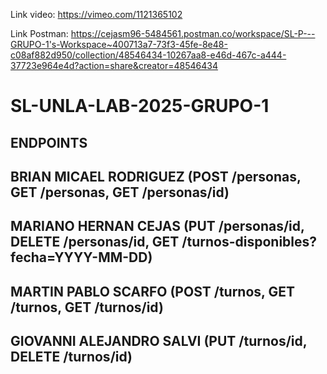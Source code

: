 Link video: https://vimeo.com/1121365102

Link Postman: https://cejasm96-5484561.postman.co/workspace/SL-P---GRUPO-1's-Workspace~400713a7-73f3-45fe-8e48-c08af882d950/collection/48546434-10267aa8-e46d-467c-a444-37723e964e4d?action=share&creator=48546434

# SL-UNLA-LAB-2025-GRUPO-1


ENDPOINTS
----------------------------------
BRIAN MICAEL RODRIGUEZ
(POST /personas, 
GET /personas, 
GET /personas/id)
----------------------------------
MARIANO HERNAN CEJAS
(PUT /personas/id, 
DELETE /personas/id, 
GET /turnos-disponibles?fecha=YYYY-MM-DD)
----------------------------------
MARTIN PABLO SCARFO
(POST /turnos, 
GET /turnos, 
GET /turnos/id)
----------------------------------
GIOVANNI ALEJANDRO SALVI
(PUT /turnos/id, 
DELETE /turnos/id)
----------------------------------
